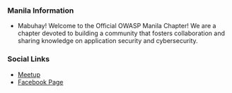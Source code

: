 ### Manila Information
* Mabuhay! Welcome to the Official OWASP Manila Chapter! We are a chapter devoted to building a community that fosters collaboration and sharing knowledge on application security and cybersecurity.

### Social Links
* [Meetup](https://www.meetup.com/owasp-manila/)
* [Facebook Page](https://www.facebook.com/OWASPManila)




